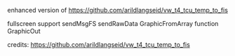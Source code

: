 enhanced version of
https://github.com/arildlangseid/vw_t4_tcu_temp_to_fis

fullscreen support 
sendMsgFS
sendRawData
GraphicFromArray function
GraphicOut 

credits: https://github.com/arildlangseid/vw_t4_tcu_temp_to_fis
